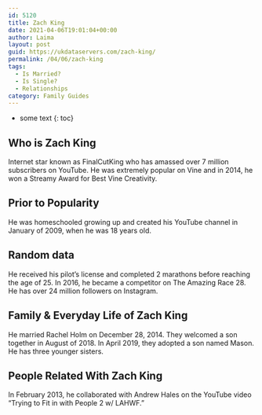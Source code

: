```yaml
---
id: 5120
title: Zach King
date: 2021-04-06T19:01:04+00:00
author: Laima
layout: post
guid: https://ukdataservers.com/zach-king/
permalink: /04/06/zach-king
tags:
  - Is Married?
  - Is Single?
  - Relationships
category: Family Guides
---
```


* some text
{: toc}


## Who is Zach King
                  
                  
                  
Internet star known as FinalCutKing who has amassed over 7 million subscribers on YouTube. He was extremely popular on Vine and in 2014, he won a Streamy Award for Best Vine Creativity. 
                  
              
            
              
            
                
                
                
## Prior to Popularity
                  
                  
                  
He was homeschooled growing up and created his YouTube channel in January of 2009, when he was 18 years old.
                  
              
            
              
            
                
                
                
## Random data
                  
                  
                  
He received his pilot&#8217;s license and completed 2 marathons before reaching the age of 25. In 2016, he became a competitor on The Amazing Race 28. He has over 24 million followers on Instagram. 
                  
              
            
              
            
                
                
                
## Family & Everyday Life of Zach King
                  
                  
                  
He married Rachel Holm on December 28, 2014. They welcomed a son together in August of 2018. In April 2019, they adopted a son named Mason. He has three younger sisters.
                  
              
            
              
            
                
                
                
## People Related With Zach King
                  
                  
                  
In February 2013, he collaborated with Andrew Hales on the YouTube video &#8220;Trying to Fit in with People 2 w/ LAHWF.&#8221;
                  
              
            
              
            
                
              
            
              
              
            
            
              
            
          
          
          